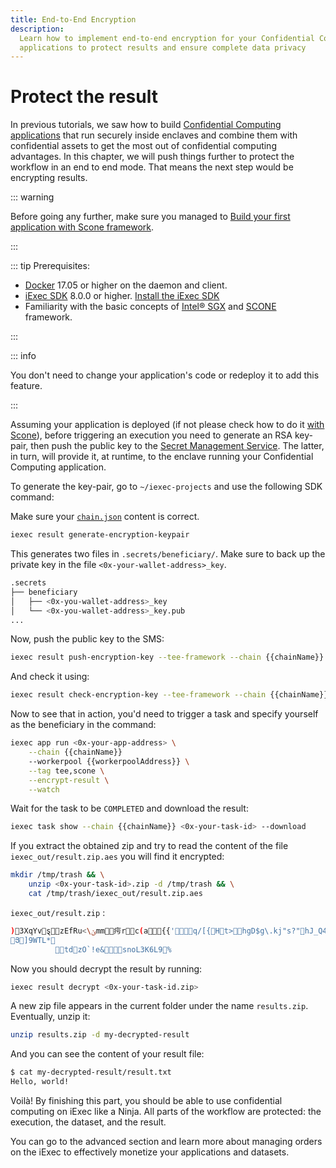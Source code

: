 ```yaml
---
title: End-to-End Encryption
description:
  Learn how to implement end-to-end encryption for your Confidential Computing
  applications to protect results and ensure complete data privacy
---
```


# Protect the result

In previous tutorials, we saw how to build
[Confidential Computing applications](/get-started/protocol/tee/intel-sgx) that
run securely inside enclaves and combine them with confidential assets to get
the most out of confidential computing advantages. In this chapter, we will push
things further to protect the workflow in an end to end mode. That means the
next step would be encrypting results.

::: warning

Before going any further, make sure you managed to
[Build your first application with Scone framework](create-your-first-sgx-app.md).

:::

::: tip Prerequisites:

- [Docker](https://docs.docker.com/install/) 17.05 or higher on the daemon and
  client.
- [iExec SDK](https://www.npmjs.com/package/iexec) 8.0.0 or higher.
  [Install the iExec SDK](./quick-start-for-developers.md#install-the-iexec-sdk)
- Familiarity with the basic concepts of
  [Intel® SGX](/get-started/protocol/tee/intel-sgx) and
  [SCONE](https://scontain.com) framework.

:::

::: info

You don't need to change your application's code or redeploy it to add this
feature.

:::

Assuming your application is deployed (if not please check how to do it
[with Scone](create-your-first-sgx-app.md#deploy-the-tee-app-on-iexec)), before
triggering an execution you need to generate an RSA key-pair, then push the
public key to the
[Secret Management Service](/get-started/protocol/tee/intel-sgx). The latter, in
turn, will provide it, at runtime, to the enclave running your Confidential
Computing application.

To generate the key-pair, go to `~/iexec-projects` and use the following SDK
command:

Make sure your [`chain.json`](create-your-first-sgx-app.md#update-chain-json)
content is correct.

```bash
iexec result generate-encryption-keypair
```

This generates two files in `.secrets/beneficiary/`. Make sure to back up the
private key in the file `<0x-your-wallet-address>_key`.

```bash
.secrets
├── beneficiary
│   ├── <0x-you-wallet-address>_key
│   └── <0x-you-wallet-address>_key.pub
...
```

Now, push the public key to the SMS:

```bash twoslash
iexec result push-encryption-key --tee-framework --chain {{chainName}} scone
```

And check it using:

```bash twoslash
iexec result check-encryption-key --tee-framework --chain {{chainName}} scone
```

Now to see that in action, you'd need to trigger a task and specify yourself as
the beneficiary in the command:

```bash twoslash
iexec app run <0x-your-app-address> \
    --chain {{chainName}}
    --workerpool {{workerpoolAddress}} \
    --tag tee,scone \
    --encrypt-result \
    --watch
```

Wait for the task to be `COMPLETED` and download the result:

```bash twoslash
iexec task show --chain {{chainName}} <0x-your-task-id> --download
```

If you extract the obtained zip and try to read the content of the file
`iexec_out/result.zip.aes` you will find it encrypted:

```bash
mkdir /tmp/trash && \
    unzip <0x-your-task-id>.zip -d /tmp/trash && \
    cat /tmp/trash/iexec_out/result.zip.aes
```

`iexec_out/result.zip` :

```bash
)3XqYvȿzEfRu<\ݵmm疞rc(a{{'ܼ͛q/[{Ht>hgD$g\.kj"s?"hJ_Q41_[{XԚa蘟vEr肽
Յ]9WTL*
          tdzO`!e&snoL3K6L9%
```

Now you should decrypt the result by running:

```bash
iexec result decrypt <0x-your-task-id.zip>
```

A new zip file appears in the current folder under the name `results.zip`.
Eventually, unzip it:

```bash
unzip results.zip -d my-decrypted-result
```

And you can see the content of your result file:

```bash
$ cat my-decrypted-result/result.txt
Hello, world!
```

Voilà! By finishing this part, you should be able to use confidential computing
on iExec like a Ninja. All parts of the workflow are protected: the execution,
the dataset, and the result.

You can go to the advanced section and learn more about managing orders on the
iExec to effectively monetize your applications and datasets.

<script setup>
import { computed } from 'vue';
import useUserStore  from '@/stores/useUser.store';
import {getChainById} from '@/utils/chain.utils';

// Get current chain info
const userStore = useUserStore();
const selectedChain = computed(() => userStore.getCurrentChainId());

const chainData = computed(() => getChainById(selectedChain.value));
const chainName = computed(() => chainData.value.chainName);
const workerpoolAddress = computed(() => chainData.value.workerpoolAddress);
</script>

